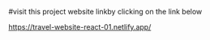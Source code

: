 #visit this project website linkby clicking on the link below

https://travel-website-react-01.netlify.app/

